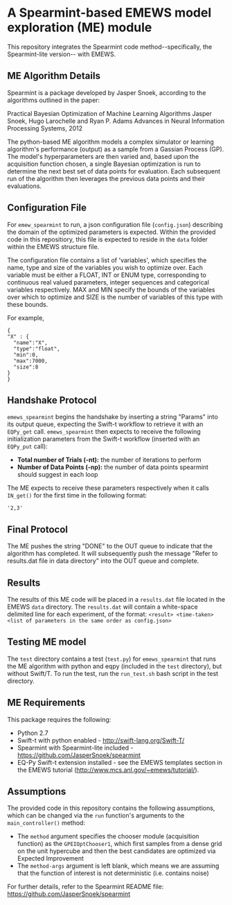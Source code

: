 # A Spearmint-based EMEWS model exploration (ME) module

This repository integrates the Spearmint code method--specifically, the Spearmint-lite version-- with EMEWS.

## ME Algorithm Details

Spearmint is a package developed by Jasper Snoek, according to the algorithms outlined in the paper:

Practical Bayesian Optimization of Machine Learning Algorithms
Jasper Snoek, Hugo Larochelle and Ryan P. Adams
Advances in Neural Information Processing Systems, 2012


The python-based ME algorithm models a complex simulator or learning algorithm's performance (output) as a sample from a Gassian Process (GP). The model's hyperparameters are then varied and, based upon the acquisition function chosen, a single Bayesian optimization is run to determine the next best set of data points for evaluation. Each subsequent run of the algorithm then leverages the previous data points and their evaluations. 

## Configuration File
For `emew_spearmint` to run, a json configuration file (`config.json`) describing the domain of the optimized parameters is expected. Within the provided code in this repositiory, this file is expected to reside in the `data` folder within the EMEWS structure file.

The configuration file contains a list of 'variables', which specifies the name, type and size of the variables you wish to optimize over. Each variable must be either a FLOAT, INT or ENUM type, corresponding to continuous real valued parameters, integer sequences and categorical variables respectively. MAX and MIN specify the bounds of the variables over which to optimize and SIZE is the number of variables of this type with these bounds. 

For example,

```
{
"X" : {
  "name":"X",
  "type":"float",
  "min":0,
  "max":7000,
  "size":8
}
}
```


## Handshake Protocol
`emews_spearmint` begins the handshake by inserting a string "Params" into its output queue, expecting the Swift-t workflow to retrieve it with an `EQPy_get` call. `emews_spearmint` then expects to receive the following initialization parameters from the Swift-t workflow (inserted with an `EQPy_put` call):

* **Total number of Trials (-nt):** the number of iterations to perform
* **Number of Data Points (-np):** the number of data points spearmint should suggest in each loop

The ME expects to receive these parameters respectively when it calls `IN_get()` for the first time in the following format:

```
'2,3'
```

## Final Protocol
The ME pushes the string "DONE" to the OUT queue to indicate that the algorithm has completed. It will subsequently push the message "Refer to results.dat file in data directory" into the OUT queue and complete.


## Results
The results of this ME code will be placed in a `results.dat` file located in the EMEWS `data` directory. The `results.dat` will contain a white-space delimited line for each experiment, of the format: `<result> <time-taken> <list of parameters in the same order as config.json>`
 
 
## Testing ME model

The `test` directory contains a test (`test.py`) for `emews_spearmint` that runs the ME algorithm with python and eqpy (included in the `test` directory), but without Swift/T. To run the test, run the `run_test.sh` bash script in the test directory.


## ME Requirements

This package requires the following:
 
* Python 2.7
* Swift-t with python enabled - http://swift-lang.org/Swift-T/
* Spearmint with Spearmint-lite included - https://github.com/JasperSnoek/spearmint
* EQ-Py Swift-t extension installed - see the EMEWS templates section in the EMEWS tutorial (http://www.mcs.anl.gov/~emews/tutorial/).


## Assumptions

The provided code in this repository contains the following assumptions, which can be changed via the `run` function's arguments to the `main_controller()` method: 

* The `method` argument specifies the chooser module (acquisition function) as the `GPEIOptChooser1`, which first samples from a dense grid on the unit hypercube and then the best candidates are optimized via Expected Improvement
* The `method-args` argument is left blank, which means we are assuming that the function of interest is not deterministic (i.e. contains noise)

For further details, refer to the Spearmint README file: https://github.com/JasperSnoek/spearmint
